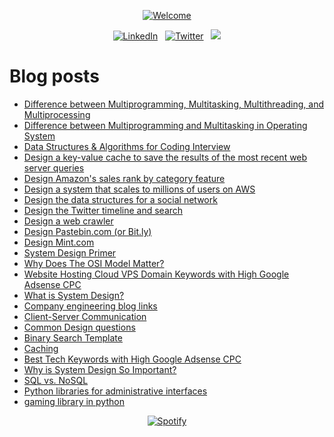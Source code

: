 <p align="center">
  <a href="https://github.com/SamirPaul1"> <img loading="lazy" alt="Welcome" src="https://scdn.web.app/profile-readme/welcome.svg"/> </a>
</p>

<p align="center">
  <a href="https://www.linkedin.com/in/SamirPaul"><img loading="lazy" alt="LinkedIn" src="https://scdn.web.app/linkedin-samirpaul.svg"></a> &nbsp; 
  <a href="https://twitter.com/SamirPaulb"><img loading="lazy" alt="Twitter" src="https://scdn.web.app/twitter-samirpaulb.svg"></a> &nbsp; 
  <a href="https://github.com/SamirPaul1"><img loading="lazy" src="https://komarev.com/ghpvc/?username=SamirPaul1" /></a>
</p>

<!-- 
Social Badge:
https://img.shields.io/badge/-LinkedIn%20@SamirPaul-white?style=social&logo=Linkedin&logoColor=blue&link=https://www.linkedin.com/in/samirpaul/
https://img.shields.io/badge/-Twitter%20@SamirPaulb-white?style=social&logo=twitter&logoColor=blue&link=https://www.twitter.com/SamirPaulb 
-->

  
# Blog posts
<!-- BLOG-POST-LIST:START -->
- [Difference between Multiprogramming, Multitasking, Multithreading, and Multiprocessing](https://samirpl.blogspot.com/2023/06/difference-between-multiprogramming.html)
- [Difference between Multiprogramming and Multitasking in Operating System](https://samirpl.blogspot.com/2023/06/difference-between-multiprogramming-and.html)
- [Data Structures &amp; Algorithms for Coding Interview](https://samirpl.blogspot.com/2022/07/dsalgo-repository-that-contains-all.html)
- [Design a key-value cache to save the results of the most recent web server queries](https://samirpl.blogspot.com/2023/05/design-key-value-cache-to-save-results.html)
- [Design Amazon&#39;s sales rank by category feature](https://samirpl.blogspot.com/2023/05/design-amazons-sales-rank-by-category.html)
- [Design a system that scales to millions of users on AWS](https://samirpl.blogspot.com/2023/05/design-system-that-scales-to-millions.html)
- [Design the data structures for a social network](https://samirpl.blogspot.com/2023/05/design-data-structures-for-social.html)
- [Design the Twitter timeline and search](https://samirpl.blogspot.com/2023/05/design-twitter-timeline-and-search.html)
- [Design a web crawler](https://samirpl.blogspot.com/2023/05/design-web-crawler.html)
- [Design Pastebin.com &lpar;or Bit.ly&rpar;](https://samirpl.blogspot.com/2023/05/design-pastebincom-or-bitly.html)
- [Design Mint.com](https://samirpl.blogspot.com/2023/05/design-mintcom.html)
- [System Design Primer](https://samirpl.blogspot.com/2023/05/system-design-primer.html)
- [Why Does The OSI Model Matter?](https://samirpl.blogspot.com/2023/05/why-does-osi-model-matter.html)
- [Website Hosting Cloud VPS Domain Keywords with High Google Adsense CPC](https://samirpl.blogspot.com/2023/05/website-hosting-cloud-vps-domain.html)
- [What is System Design?](https://samirpl.blogspot.com/2023/05/what-is-system-design.html)
- [Company engineering blog links](https://samirpl.blogspot.com/2023/05/company-engineering-blog-links.html)
- [Client-Server Communication](https://samirpl.blogspot.com/2023/05/client-server-communication.html)
- [Common Design questions](https://samirpl.blogspot.com/2023/05/common-design-questions.html)
- [Binary Search Template](https://samirpl.blogspot.com/2023/05/binary-search-template.html)
- [Caching](https://samirpl.blogspot.com/2023/05/caching.html)
- [Best Tech Keywords with High Google Adsense CPC](https://samirpl.blogspot.com/2023/05/best-tech-keywords-with-high-google.html)
- [Why is System Design So Important?](https://samirpl.blogspot.com/2023/05/why-is-system-design-so-important.html)
- [SQL vs. NoSQL](https://samirpl.blogspot.com/2023/05/sql-vs-nosql.html)
- [Python libraries for administrative interfaces](https://samirpl.blogspot.com/2023/05/python-libraries-for-administrative.html)
- [gaming library in python](https://samirpl.blogspot.com/2023/05/gaming-library-in-python.html)
<!-- BLOG-POST-LIST:END -->


<p align="center"><a href="https://github.com/SamirPaul1"><img loading="lazy" alt="Spotify" src="https://spotify-github-profile.vercel.app/api/view?uid=abqd17yu8rqro3ydcfsv8sie6&cover_image=false&theme=novatorem&show_offline=false&background_color=121212&interchange=false&bar_color=53b14f&bar_color_cover=false" /></a></p>  
